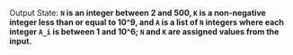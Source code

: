 Output State: **`N` is an integer between 2 and 500, `K` is a non-negative integer less than or equal to 10^9, and `A` is a list of `N` integers where each integer `A_i` is between 1 and 10^6; `N` and `K` are assigned values from the input.**